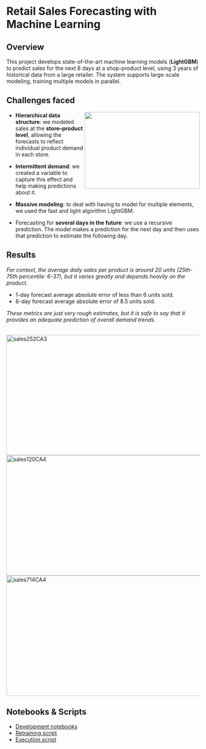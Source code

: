 
# Retail Sales Forecasting with Machine Learning
<!--
<img width="847" height="314" alt="sales202CA4" src="https://github.com/user-attachments/assets/99372e2e-a293-4817-9caa-119c3ea44344" />
-->
## Overview

This project develops state-of-the-art machine learning models (**LightGBM**) to predict sales for the next 8 days at a shop-product level, using 3 years of historical data from a large retailer. The system supports large-scale modeling, training multiple models in parallel.


## Challenges faced

<img align="right" width="300" height="200" src="https://github.com/user-attachments/assets/733099ad-1eba-4a19-8223-7d5be7952ff1">

- **Hierarchical data structure**:
we modeled sales at the **store–product level**, allowing the forecasts to reflect individual product demand in each store.  

- **Intermittent demand**: we created a variable to capture this effect and help making predictions about it.


- **Massive modeling**: to deal with having to model for multiple elements, we used the fast and light algorithm LightGBM.

- Forecasting for **several days in the future**: we use a recursive prediction. 
The model makes a prediction for the next day and then uses that prediction to estimate the following day. 




## Results


<i>For context, the average daily sales per product is around 20 units (25th-75th percentile: 6-37), but it varies greatly and depends heavily on the product.
</i>

- 1-day forecast average absolute error of less than 6 units sold.
- 8-day forecast average absolute error of 8.5 units sold.

<i> These metrics are just very rough estimates, but it is safe to say that it provides an adequate prediction of overall demand trends.
</i>

<br>

<img width="847" height="314" alt="sales252CA3" src="https://github.com/user-attachments/assets/c6f43efe-09dd-4257-899d-6dfb2905f930" />

<img width="847" height="314" alt="sales120CA4" src="https://github.com/user-attachments/assets/a1c77e31-5a81-473f-9ebd-f1585a36b64c" />

<img width="847" height="314" alt="sales714CA4" src="https://github.com/user-attachments/assets/ead5686e-655a-44bd-b6c3-15cfeaf73e74" />


<br>

## Notebooks & Scripts

- [Development notebooks](https://github.com/adrianriverof/forecasting-retail/tree/master/03_Notebooks/02_Development)  
- [Retraining script](https://github.com/adrianriverof/forecasting-retail/blob/master/03_Notebooks/03_System/08_Retraining_code.py)
- [Execution script](https://github.com/adrianriverof/forecasting-retail/blob/master/03_Notebooks/03_System/09_Execution_code.py)




